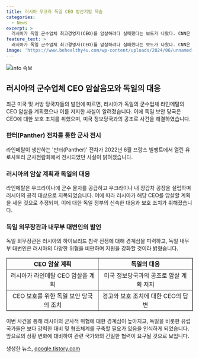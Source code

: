 ```yaml
---
title: 러시아 우크라 독일 CEO 방산기업 목숨
categories:
  - News
excerpt: >
  러시아가 독일 군수업체 최고경영자(CEO)를 암살하려다 실패했다는 보도가 나왔다. CNN은 미국과 독일 정보당국의 공조로 암살을 저지했다고 전했다. 러시아는 우크라이나에 무기를 납품하는 회사의 CEO를 표적으로 삼아 암살을 시도했으나 실패했다. 미국 정보당국이 독일 측에 내용을 전달하고, 독일 보안 당국은 CEO에 대한 보호 조치를 취했다. 러시아의 암살 음모는 유럽 전역의 방위 산업체 임원들을 제거하려는 계획 중 하나였고, 이번 사건은 그중 가장 많이 진행된 계획 중 하나였다. 독일 외무장관은 러시아가 하이브리드 침략 전쟁을 벌이고 있음이 분명해지고 있다며 우려를 표현했다.
feature_text: >
  러시아가 독일 군수업체 최고경영자(CEO)를 암살하려다 실패했다는 보도가 나왔다. CNN은 미국과 독일 정보당국의 공조로 암살을 저지했다고 전했다. 러시아는 우크라이나에 무기를 납품하는 회사의 CEO를 표적으로 삼아 암살을 시도했으나 실패했다. 미국 정보당국이 독일 측에 내용을 전달하고, 독일 보안 당국은 CEO에 대한 보호 조치를 취했다. 러시아의 암살 음모는 유럽 전역의 방위 산업체 임원들을 제거하려는 계획 중 하나였고, 이번 사건은 그중 가장 많이 진행된 계획 중 하나였다. 독일 외무장관은 러시아가 하이브리드 침략 전쟁을 벌이고 있음이 분명해지고 있다며 우려를 표현했다.
image: 'https://www.behealthy4u.com/wp-content/uploads/2024/06/unnamed-file.png'
---
```


<p><img src="https://www.behealthy4u.com/wp-content/uploads/2024/06/unnamed-file.png" alt="info 속보" /></p>

<h2 data-ke-size="size26">러시아의 군수업체 CEO 암살음모와 독일의 대응</h2>

<p data-ke-size="size16">최근 미국 및 서방 당국자들의 발언에 따르면, 러시아가 독일의 군수업체 라인메탈의 CEO 암살을 계획했으나 이를 저지한 사실이 알려졌습니다. 이에 독일 보안 당국은 CEO에 대한 보호 조치를 취했으며, 미국 정보당국과의 공조로 사건을 해결하였습니다.</p>

<h3 data-ke-size="size23">판터(Panther) 전차를 통한 군사 전시</h3>

<p data-ke-size="size16">라인메탈이 생산하는 '판터(Panther)' 전차가 2022년 6월 프랑스 빌팽트에서 열린 유로사토리 군사전람회에서 전시되었던 사실이 밝혀졌습니다.</p>

<h3 data-ke-size="size23">러시아의 암살 계획과 독일의 대응</h3>

<p data-ke-size="size16">라인메탈은 우크라이나에 군수 물자를 공급하고 우크라이나 내 장갑차 공장을 설립하며 러시아의 공격 대상으로 지목되었습니다. 이에 따라 러시아가 해당 CEO를 암살할 계획을 세운 것으로 추정되며, 이에 대한 독일 정부의 신속한 대응과 보호 조치가 취해졌습니다.</p>

<h3 data-ke-size="size23">독일 외무장관과 내무부 대변인의 발언</h3>

<p data-ke-size="size16">독일 외무장관은 러시아의 하이브리드 침략 전쟁에 대해 경계심을 피력하고, 독일 내무부 대변인은 러시아의 다양한 위협을 비판하며 지원을 강화할 것이라 밝혔습니다.</p>

<table style="width: 100%;" border="1">
<tbody>
<tr>
<td style="text-align: center; height: 17px;"><b>CEO 암살 계획</b></td>
<td style="text-align: center; height: 17px;"><b>독일의 대응</b></td>
</tr>
<tr>
<td style="text-align: center;">러시아가 라인메탈 CEO 암살을 계획</td>
<td style="text-align: center;">미국 정보당국과의 공조로 암살 계획 저지</td>
</tr>
<tr>
<td style="text-align: center;">CEO 보호를 위한 독일 보안 당국의 조치</td>
<td style="text-align: center;">경고와 보호 조치에 대한 CEO의 답변</td>
</tr>
</tbody>
</table>

<p data-ke-size="size16">이번 사건을 통해 러시아의 군사적 위협에 대한 경계심이 높아지고, 독일을 비롯한 유럽 국가들은 보다 강력한 대비 및 협조체계를 구축할 필요가 있음을 인식하게 되었습니다. 앞으로의 상황 변화에 대비하여 관련 국가와의 긴밀한 협력이 요구될 것으로 보입니다.</p>
생생한 뉴스, <a href="https://qoogle.tistory.com" rel="dofollow">qoogle.tistory.com</a>


